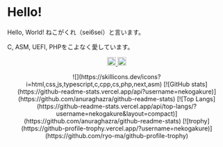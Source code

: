 # Hello!
Hello, World! ねこがくれ（sei6sei）と言います。

C, ASM, UEFI, PHPをこよなく愛しています。

<p align="center">
  <a href="https://github.com/nekogakure">
    <img height="20" src="https://komarev.com/ghpvc/?username=nekogakure" />
  </a>
  <a href="https://github.com/nekogakure">
    <img height="20" src="https://img.shields.io/github/followers/nekogakure?label=follower&logo=github&style=flat" />
  </a>
</p>
<p align="center">
![](https://skillicons.dev/icons?i=html,css,js,typescript,c,cpp,cs,php,next,asm)
[![GitHub stats](https://github-readme-stats.vercel.app/api?username=nekogakure)](https://github.com/anuraghazra/github-readme-stats)
[![Top Langs](https://github-readme-stats.vercel.app/api/top-langs/?username=nekogakure&layout=compact)](https://github.com/anuraghazra/github-readme-stats)
[![trophy](https://github-profile-trophy.vercel.app/?username=nekogakure)](https://github.com/ryo-ma/github-profile-trophy)
</p>